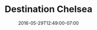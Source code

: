 ---
title: "Destination Chelsea"
short_description: Logo Design, Website Design & Development
description: "This logo and website was a created for a collective of non-profit arts organizations in Manhattan's Chelsea neighborhood."
date: "2016-05-29T12:49:00-07:00"
featured: false
gallery:
-
  url: "/assets/images/ccp-logo.jpg"
  caption: null
tags: "logo,nonprofit,design"
---